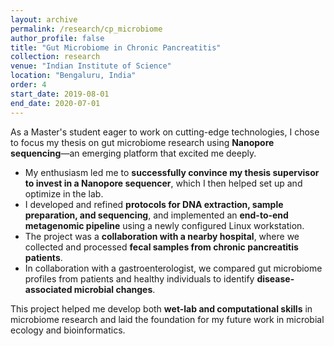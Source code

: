 ```yaml
---
layout: archive
permalink: /research/cp_microbiome
author_profile: false
title: "Gut Microbiome in Chronic Pancreatitis"
collection: research
venue: "Indian Institute of Science"
location: "Bengaluru, India"
order: 4
start_date: 2019-08-01
end_date: 2020-07-01
---
```


As a Master's student eager to work on cutting-edge technologies, I chose to focus my thesis on gut microbiome research using **Nanopore sequencing**—an emerging platform that excited me deeply.

- My enthusiasm led me to **successfully convince my thesis supervisor to invest in a Nanopore sequencer**, which I then helped set up and optimize in the lab.
- I developed and refined **protocols for DNA extraction, sample preparation, and sequencing**, and implemented an **end-to-end metagenomic pipeline** using a newly configured Linux workstation.
- The project was a **collaboration with a nearby hospital**, where we collected and processed **fecal samples from chronic pancreatitis patients**.
- In collaboration with a gastroenterologist, we compared gut microbiome profiles from patients and healthy individuals to identify **disease-associated microbial changes**.

This project helped me develop both **wet-lab and computational skills** in microbiome research and laid the foundation for my future work in microbial ecology and bioinformatics.

<!-- * As a Master's student ready to begin my thesis I was motivated to continue working on a project that would utilize a cutting-edge technology to study the gut microbiome which I was very excited about.
* This excitement being contagious, I managed to convince my thesis supervisor to invest in a Nanopore sequencer for the lab.
* I used this opportunity to optimize protocls and setup the Nanopore sequencer in the lab and developed my bioinformatic skills starting with setting up a Linux workstation for the lab and implementing a bioinformatic pipeline for metagenomics analysis.
* I developed an end-to-end sampling and sequencing pipeline for metagenomics analysis of fecal samples using Nanopore sequencing in collaboration with a nearby hospital.
* In collaboration with a gastroenterologist we analyzed the human gut microbiome in chronic pancreatitis patients and compared them with healthy samples to identify disease-related changes in the gut microbiome.

--- -->